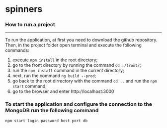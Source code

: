 # spinners 
### How to run a project
---
To run the application, at first you need to download the github repository. Then, in the project folder open terminal and execute the following commands: 
1. execute `npm install` in the root directory; 
2. go to the front directory by running the command `cd ./front/`; 
3. run the `npm install` command in the current directory; 
4. next, run the command `ng build --prod`;
5. go back to the root dirrectory with the command `cd ..` and run the `npm start` command; 
6. go to the browser and enter http://localhost:3000


### To start the application and configure the connection to the MongoDB run the following command 
`npm start login password host port db`
